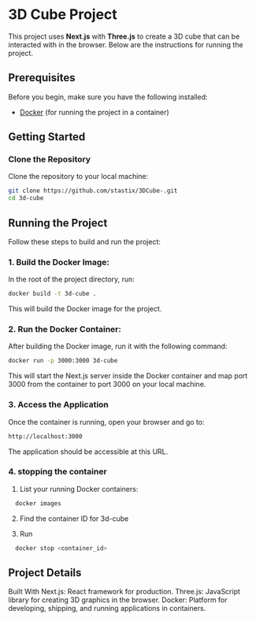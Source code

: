 # 3D Cube Project

This project uses **Next.js** with **Three.js** to create a 3D cube that can be interacted with in the browser. Below are the instructions for running the project.

## Prerequisites

Before you begin, make sure you have the following installed:

- [Docker](https://www.docker.com/get-started) (for running the project in a container)

## Getting Started

### Clone the Repository

Clone the repository to your local machine:

```bash
git clone https://github.com/stastix/3DCube-.git
cd 3d-cube
```

## Running the Project

Follow these steps to build and run the project:

### 1. Build the Docker Image:

In the root of the project directory, run:

```bash
docker build -t 3d-cube .
```

This will build the Docker image for the project.

### 2. Run the Docker Container:

After building the Docker image, run it with the following command:

```bash
docker run -p 3000:3000 3d-cube
```

This will start the Next.js server inside the Docker container and map port 3000 from the container to port 3000 on your local machine.

### 3. Access the Application

Once the container is running, open your browser and go to:

```bash
http://localhost:3000
```

The application should be accessible at this URL.

### 4. stopping the container

1. List your running Docker containers:

```bash
  docker images

```

2. Find the container ID for 3d-cube

3. Run

```bash
  docker stop <container_id>
```

## Project Details

Built With
Next.js: React framework for production.
Three.js: JavaScript library for creating 3D graphics in the browser.
Docker: Platform for developing, shipping, and running applications in containers.


